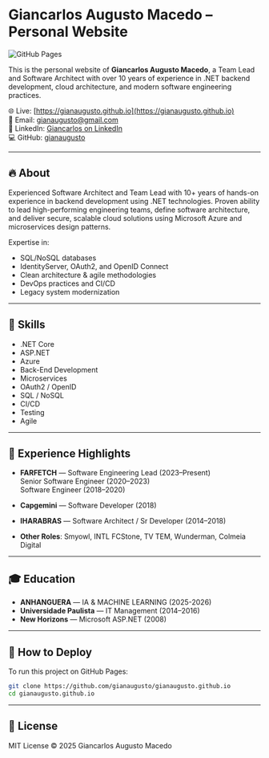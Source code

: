 # Giancarlos Augusto Macedo – Personal Website

![GitHub Pages](https://img.shields.io/badge/GitHub-Pages-blueviolet?logo=github)

This is the personal website of **Giancarlos Augusto Macedo**, a Team Lead and Software Architect with over 10 years of experience in .NET backend development, cloud architecture, and modern software engineering practices.

🌐 Live: [https://gianaugusto.github.io](https://gianaugusto.github.io)  
📧 Email: [gianaugusto@gmail.com](mailto:gianaugusto@gmail.com)  
💼 LinkedIn: [Giancarlos on LinkedIn](https://www.linkedin.com/in/giancarlos-augusto-macedo-80902922)  
💻 GitHub: [gianaugusto](https://github.com/gianaugusto)

---

## 🔥 About

Experienced Software Architect and Team Lead with 10+ years of hands-on experience in backend development using .NET technologies. Proven ability to lead high-performing engineering teams, define software architecture, and deliver secure, scalable cloud solutions using Microsoft Azure and microservices design patterns.

Expertise in:
- SQL/NoSQL databases
- IdentityServer, OAuth2, and OpenID Connect
- Clean architecture & agile methodologies
- DevOps practices and CI/CD
- Legacy system modernization

---

## 🧠 Skills

- .NET Core
- ASP.NET
- Azure
- Back-End Development
- Microservices
- OAuth2 / OpenID
- SQL / NoSQL
- CI/CD
- Testing
- Agile

---

## 🏢 Experience Highlights

- **FARFETCH** — Software Engineering Lead (2023–Present)  
  Senior Software Engineer (2020–2023)  
  Software Engineer (2018–2020)

- **Capgemini** — Software Developer (2018)

- **IHARABRAS** — Software Architect / Sr Developer (2014–2018)

- **Other Roles**: Smyowl, INTL FCStone, TV TEM, Wunderman, Colmeia Digital

---

## 🎓 Education
- **ANHANGUERA** — IA & MACHINE LEARNING (2025-2026)
- **Universidade Paulista** — IT Management (2014–2016)
- **New Horizons** — Microsoft ASP.NET (2008)

---

## 🚀 How to Deploy

To run this project on GitHub Pages:

```bash
git clone https://github.com/gianaugusto/gianaugusto.github.io
cd gianaugusto.github.io
```

---

## 📃 License

MIT License © 2025 Giancarlos Augusto Macedo